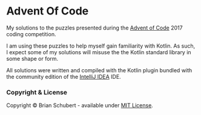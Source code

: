 # Advent Of Code

My solutions to the puzzles presented during the [Advent of Code][adventofcode] 2017 coding competition.

I am using these puzzles to help myself gain familiarity with Kotlin. As such, I expect some of my solutions will misuse the the Kotlin standard library in some shape or form.

All solutions were written and compiled with the Kotlin plugin bundled with the community edition of the [IntelliJ IDEA][intellij] IDE.

### Copyright & License
Copyright &copy; Brian Schubert - available under [MIT License][license].



[adventofcode]: https://adventofcode.com/
[license]: https://github.com/blueschu/Advent-Of-Code/blob/master/LICENSE
[intellij]: https://www.jetbrains.com/idea/
